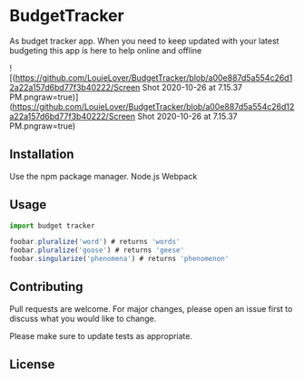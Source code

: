 # BudgetTracker

As budget tracker app. When you need to keep updated with your latest budgeting this app is here to help online and offline

![(https://github.com/LouieLover/BudgetTracker/blob/a00e887d5a554c26d12a22a157d6bd77f3b40222/Screen Shot 2020-10-26 at 7.15.37 PM.pngraw=true)](https://github.com/LouieLover/BudgetTracker/blob/a00e887d5a554c26d12a22a157d6bd77f3b40222/Screen Shot 2020-10-26 at 7.15.37 PM.pngraw=true)

## Installation

Use the npm package manager. Node.js Webpack


## Usage

```javascript
import budget tracker

foobar.pluralize('word') # returns 'words'
foobar.pluralize('goose') # returns 'geese'
foobar.singularize('phenomena') # returns 'phenomenon'
```

## Contributing
Pull requests are welcome. For major changes, please open an issue first to discuss what you would like to change.

Please make sure to update tests as appropriate.

## License
